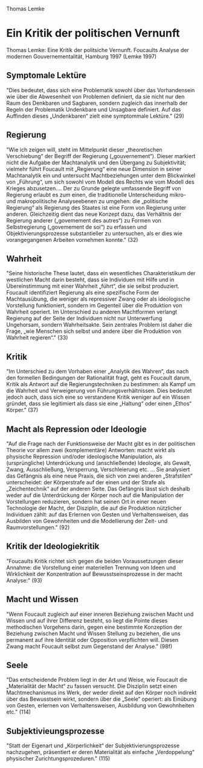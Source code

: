 Thomas Lemke

Ein Kritik der politischen Vernunft
===================================
Thomas Lemke: Eine Kritik der politsiche Vernunft.
Foucaults Analyse der modernen Gouvernementalität,
Hamburg 1997
(Lemke 1997)

Symptomale Lektüre
------------------
"Dies bedeutet, dass sich eine Problematik sowohl über das Vorhandensein wie über die Abwesenheit von Problemen definiert, da sie nicht nur den Raum des Denkbaren und Sagbaren, sondern zugleich das innerhalb der Regeln der Problematik Undenkbare und Unsagbare definiert. Auf das Auffinden dieses „Undenkbaren“ zielt eine symptommale Lektüre."
(29)

Regierung
---------
"Wie ich zeigen will, steht im Mittelpunkt dieser „theoretischen Verschiebung“ der Begriff der Regierung („gouvernement“). Dieser markiert nicht die Aufgabe der Machtanalytik und den Übergang zu Subjektivität; vielmehr führt Foucault mit „Regierung“ eine neue Dimension in seiner Machtanalytik ein und untersucht Machtbeziehungen unter dem Blickwinkel von „Führung“, um sich sowohl vom Modell des Rechts wie vom Modell des Krieges abzusetzen.... Der zu Grunde gelegte umfassende Begriff von Regierung erlaubt es zum einen, die traditionelle Unterscheidung mikro- und makropolitische Analyseebenen zu umgehen: die „politische Regierung“ als Regierung des Staates ist eine Form von Regierung unter anderen. Gleichzeitig dient das neue Konzept dazu, das Verhältnis der Regierung anderer („govemement des autres“) zu Formen von Selbstregierung („govemement de soi“) zu erfassen und Objektivierungsprozesse substantieller zu untersuchen, als er dies wie vorangegangenen Arbeiten vornehmen konnte."
(32)


Wahrheit
--------
"Seine historische These lautet, dass ein wesentliches Charakteristikum der westlichen Macht darin besteht, dass sie Individuen mit Hilfe und in Übereinstimmung mit einer Wahrheit „führt“, die sie selbst produziert. Foucault identifiziert Regierung als eine spezifische Form der Machtausübung, die weniger als repressiver Zwang oder als ideologische Vorstellung funktioniert, sondern im Gegenteil über die Produktion von Wahrheit operiert. Im Unterschied zu anderen Machtformen verlangt Regierung auf der Seite der Individuen nicht nur Unterwerfung Ungehorsam, sondern Wahrheitsakte. Sein zentrales Problem ist daher die Frage, „wie Menschen sich selbst und andere über die Produktion von Wahrheit regieren“."
(33)

Kritik
------
"Im Unterschied zu dem Vorhaben einer „Analytik des Wahren“, das nach den formellen Bedingungen der Rationalität fragt, geht es Foucault darum, Kritik als Antwort auf die Regierungstechniken zu bestimmen: als Kampf um die Wahrheit und Verweigerung von Führungsverhältnissen. Dies bedeutet jedoch auch, dass sich eine so verstandene Kritik weniger auf ein Wissen gründet, dass sie legitimiert als dass sie eine „Haltung“ oder einen „Ethos“ Körper."
(37)

Macht als Repression oder Ideologie
-----------------------------------
"Auf die Frage nach der Funktionsweise der Macht gibt es in der politischen Theorie vor allem zwei (komplementäre) Antworten: macht wirkt als physische Repression und/oder ideologische Manipulation, als (ursprüngliche) Unterdrückung und (anschließende) Ideologie, als Gewalt, Zwang, Ausschließung, Versperrung, Verschleierung etc. ... Sie analysiert das Gefängnis als eine neue Praxis, die sich von zwei anderen „Strafstilen“ unterscheidet: der Körperstrafe auf der einen und der Strafe als „Zeichentechnik“ auf der anderen Seite. Das Gefängnis lässt sich deshalb weder auf die Unterdrückung der Körper noch auf die Manipulation der Vorstellungen reduzieren, sondern hat seinen Ort in einer neuen Technologie der Macht, der Disziplin, die auf die Produktion nützlicher Individuen zählt: auf das Erlernen von Gesten und Verhaltensweisen, das Ausbilden von Gewohnheiten und die Modellierung der Zeit- und Raumvorstellungen."
(92)

Kritik der Ideologiekritik
--------------------------
"Foucaults Kritik richtet sich gegen die beiden Voraussetzungen dieser Annahme: die Vorstellung einer materiellen Trennung von Ideen und Wirklichkeit der Konzentration auf Bewusstseinsprozesse in der macht Analyse:"
(93)

Macht und Wissen
----------------
"Wenn Foucault zugleich auf einer inneren Beziehung zwischen Macht und Wissen und auf ihrer Differenz besteht, so liegt die Pointe dieses methodischen Vorgehens darin, gegen eine bestimmte Konzeption der Beziehung zwischen Macht und Wissen Stellung zu beziehen, die uns permanent auf ihre Identität oder Opposition verpflichten will. Diesen Zwang macht Foucault selbst zum Gegenstand der Analyse."
(98f)

Seele
-----
"Das entscheidende Problem liegt in der Art und Weise, wie Foucault die „Materialität der Macht“ zu fassen versucht. Die Disziplin setzt einen Machtmechanismus ins Werk, der weder direkt auf den Körper noch indirekt über das Bewusstsein wirkt, sondern über die „Seele“ operiert: als Einübung von Gesten, erlernen von Verhaltensweisen, Ausbildung von Gewohnheiten etc."
(114)

Subjektivieungsprozesse
-----------------------
"Statt der Eigenart und „Körperlichkeit“ der Subjektivierungsprozesse nachzugehen, präsentiert er deren Materialität als einfache „Verdoppelung“ physischer Zurichtungsprozeduren."
(115)
